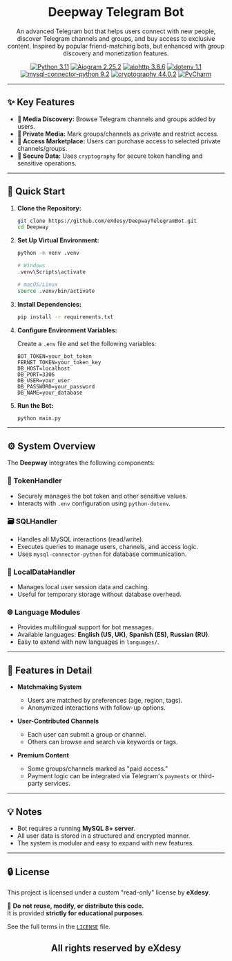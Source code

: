 # <h1 align="center">Deepway Telegram Bot</h1>

<p align="center">
    An advanced Telegram bot that helps users connect with new people, discover Telegram channels and groups, and buy access to exclusive content. Inspired by popular friend-matching bots, but enhanced with group discovery and monetization features.
</p>

<p align="center">
<a href="https://www.python.org/downloads/release/python-3110/" target="_blank"><img src="https://img.shields.io/badge/Python-3.11-blue" alt="Python 3.11" /></a>
<a href="https://docs.aiogram.dev/en/latest/" target="_blank"><img src="https://img.shields.io/badge/Aiogram-2.25.2-green" alt="Aiogram 2.25.2" /></a>
<a href="https://docs.aiohttp.org/en/stable/" target="_blank"><img src="https://img.shields.io/badge/Aiohttp-3.8.6-lightgrey" alt="aiohttp 3.8.6" /></a>
<a href="https://pypi.org/project/python-dotenv/" target="_blank"><img src="https://img.shields.io/badge/dotenv-1.1-yellow" alt="dotenv 1.1" /></a>
<a href="https://pypi.org/project/mysql-connector-python/" target="_blank"><img src="https://img.shields.io/badge/MySQLConnector-9.2-orange" alt="mysql-connector-python 9.2" /></a>
<a href="https://pypi.org/project/cryptography/" target="_blank"><img src="https://img.shields.io/badge/Cryptography-44.2-red" alt="cryptography 44.0.2" /></a>
<a href="https://www.jetbrains.com/pycharm/" target="_blank"><img src="https://img.shields.io/badge/IDE-PyCharm-brightgreen" alt="PyCharm" /></a>
</p>

---

## ✨ Key Features

- **📡 Media Discovery:** Browse Telegram channels and groups added by users.
- **🔐 Private Media:** Mark groups/channels as private and restrict access.
- **💸 Access Marketplace:** Users can purchase access to selected private channels/groups.
- **🔐 Secure Data:** Uses `cryptography` for secure token handling and sensitive operations.

---

## 🚀 Quick Start

1. **Clone the Repository:**

    ```bash
    git clone https://github.com/eXdesy/DeepwayTelegramBot.git
    cd Deepway
    ```

2. **Set Up Virtual Environment:**

    ```bash
    python -m venv .venv

    # Windows
    .venv\Scripts\activate

    # macOS/Linux
    source .venv/bin/activate
    ```

3. **Install Dependencies:**

    ```bash
    pip install -r requirements.txt
    ```

4. **Configure Environment Variables:**

    Create a `.env` file and set the following variables:

    ```env
    BOT_TOKEN=your_bot_token
    FERNET_TOKEN=your_token_key
    DB_HOST=localhost
    DB_PORT=3306
    DB_USER=your_user
    DB_PASSWORD=your_password
    DB_NAME=your_database
    ```

5. **Run the Bot:**

    ```bash
    python main.py
    ```

---

## ⚙️ System Overview

The **Deepway** integrates the following components:

### 🔐 TokenHandler

- Securely manages the bot token and other sensitive values.  
- Interacts with `.env` configuration using `python-dotenv`.

### 🗃️ SQLHandler

- Handles all MySQL interactions (read/write).  
- Executes queries to manage users, channels, and access logic.  
- Uses `mysql-connector-python` for database communication.

### 💾 LocalDataHandler

- Manages local user session data and caching.  
- Useful for temporary storage without database overhead.

### 🌐 Language Modules

- Provides multilingual support for bot messages.  
- Available languages: **English (US, UK)**, **Spanish (ES)**, **Russian (RU)**.  
- Easy to extend with new languages in `languages/`.

---

## 🧩 Features in Detail

- **Matchmaking System**
  - Users are matched by preferences (age, region, tags).
  - Anonymized interactions with follow-up options.

- **User-Contributed Channels**
  - Each user can submit a group or channel.
  - Others can browse and search via keywords or tags.

- **Premium Content**
  - Some groups/channels marked as "paid access."
  - Payment logic can be integrated via Telegram's `payments` or third-party services.

---

## 💡 Notes

- Bot requires a running **MySQL 8+ server**.
- All user data is stored in a structured and encrypted manner.
- The system is modular and easy to expand with new features.

---

## 🔒 License

This project is licensed under a custom "read-only" license by **eXdesy**.

📌 **Do not reuse, modify, or distribute this code.**  
It is provided **strictly for educational purposes**.

See the full terms in the [`LICENSE`](./LICENSE) file.

<h2 align="center">All rights reserved by eXdesy</h2>


